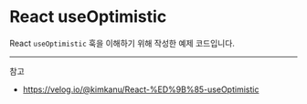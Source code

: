 # React useOptimistic

React `useOptimistic` 훅을 이해하기 위해 작성한 예제 코드입니다.

---

참고

- https://velog.io/@kimkanu/React-%ED%9B%85-useOptimistic